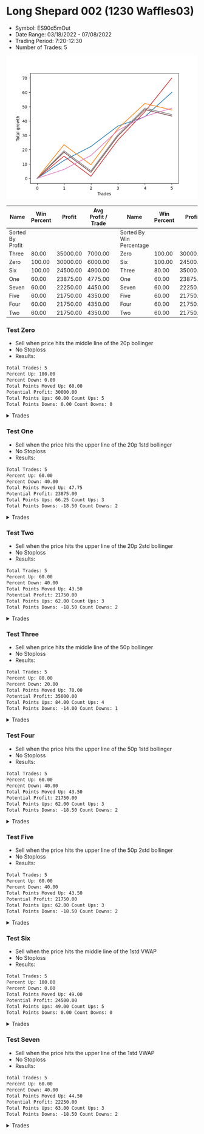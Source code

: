 # Long Shepard 002 (1230 Waffles03) 
- Symbol: ES90d5mOut
- Date Range: 03/18/2022 - 07/08/2022
- Trading Period: 7:20-12:30
- Number of Trades: 5

![Plot](LongShepard002(1230Waffles03)ES90d5mOut.png)

| Name | Win Percent | Profit | Avg Profit / Trade |     | Name | Win Percent | Profit | Avg Profit / Trade |
| ---- | ----------- | ------ | ------------------ | --- | ---- | ----------- | ------ | ------------------ |
| Sorted By <br> Profit | | | | | Sorted By <br> Win Percentage ||||
| Three | 80.00 | 35000.00 | 7000.00 |     | Zero | 100.00 | 30000.00 | 6000.00 |
| Zero | 100.00 | 30000.00 | 6000.00 |     | Six | 100.00 | 24500.00 | 4900.00 |
| Six | 100.00 | 24500.00 | 4900.00 |     | Three | 80.00 | 35000.00 | 7000.00 |
| One | 60.00 | 23875.00 | 4775.00 |     | One | 60.00 | 23875.00 | 4775.00 |
| Seven | 60.00 | 22250.00 | 4450.00 |     | Seven | 60.00 | 22250.00 | 4450.00 |
| Five | 60.00 | 21750.00 | 4350.00 |     | Five | 60.00 | 21750.00 | 4350.00 |
| Four | 60.00 | 21750.00 | 4350.00 |     | Four | 60.00 | 21750.00 | 4350.00 |
| Two | 60.00 | 21750.00 | 4350.00 |     | Two | 60.00 | 21750.00 | 4350.00 |

### Test Zero
* Sell when price hits the middle line of the 20p bollinger
* No Stoploss
* Results:
```
Total Trades: 5
Percent Up: 100.00
Percent Down: 0.00
Total Points Moved Up: 60.00
Potential Profit: 30000.00
Total Points Ups: 60.00 Count Ups: 5
Total Points Downs: 0.00 Count Downs: 0
```

<details><summary>Trades</summary>

<code>In: 2022-05-03 11:45:00		Out: 2022-05-03 11:52:15		Total Position Time: 07:15		Total Move Up: 12.50		Total to Date: 12.50</code> <br />
<code>In: 2022-05-06 11:50:00		Out: 2022-05-06 11:54:15		Total Position Time: 04:15		Total Move Up: 9.75		Total to Date: 22.25</code> <br />
<code>In: 2022-05-13 11:30:00		Out: 2022-05-13 11:51:35		Total Position Time: 21:35		Total Move Up: 14.25		Total to Date: 36.50</code> <br />
<code>In: 2022-05-13 11:35:00		Out: 2022-05-13 11:51:35		Total Position Time: 16:35		Total Move Up: 6.50		Total to Date: 43.00</code> <br />
<code>In: 2022-06-30 12:25:00		Out: 2022-06-30 12:32:20		Total Position Time: 07:20		Total Move Up: 17.00		Total to Date: 60.00</code> <br />


</details>

### Test One
* Sell when the price hits the upper line of the 20p 1std bollinger
* No Stoploss
* Results:
```
Total Trades: 5
Percent Up: 60.00
Percent Down: 40.00
Total Points Moved Up: 47.75
Potential Profit: 23875.00
Total Points Ups: 66.25 Count Ups: 3
Total Points Downs: -18.50 Count Downs: 2
```

<details><summary>Trades</summary>

<code>In: 2022-05-03 11:45:00		Out: 2022-05-03 12:07:55		Total Position Time: 22:55		Total Move Up: 23.50		Total to Date: 23.50</code> <br />
<code>In: 2022-05-06 11:50:00		Out: 2022-05-06 12:20:55		Total Position Time: 30:55		Total Move Up: -14.00		Total to Date: 9.50</code> <br />
<code>In: 2022-05-13 11:30:00		Out: 2022-05-13 12:00:35		Total Position Time: 30:35		Total Move Up: 25.25		Total to Date: 34.75</code> <br />
<code>In: 2022-05-13 11:35:00		Out: 2022-05-13 12:00:35		Total Position Time: 25:35		Total Move Up: 17.50		Total to Date: 52.25</code> <br />
<code>In: 2022-06-30 12:25:00		Out: 2022-06-30 12:55:55		Total Position Time: 30:55		Total Move Up: -4.50		Total to Date: 47.75</code> <br />


</details>

### Test Two
* Sell when the price hits the upper line of the 20p 2std bollinger
* No Stoploss
* Results:
```
Total Trades: 5
Percent Up: 60.00
Percent Down: 40.00
Total Points Moved Up: 43.50
Potential Profit: 21750.00
Total Points Ups: 62.00 Count Ups: 3
Total Points Downs: -18.50 Count Downs: 2
```

<details><summary>Trades</summary>

<code>In: 2022-05-03 11:45:00		Out: 2022-05-03 12:15:55		Total Position Time: 30:55		Total Move Up: 18.25		Total to Date: 18.25</code> <br />
<code>In: 2022-05-06 11:50:00		Out: 2022-05-06 12:20:55		Total Position Time: 30:55		Total Move Up: -14.00		Total to Date: 4.25</code> <br />
<code>In: 2022-05-13 11:30:00		Out: 2022-05-13 12:00:55		Total Position Time: 30:55		Total Move Up: 25.25		Total to Date: 29.50</code> <br />
<code>In: 2022-05-13 11:35:00		Out: 2022-05-13 12:05:55		Total Position Time: 30:55		Total Move Up: 18.50		Total to Date: 48.00</code> <br />
<code>In: 2022-06-30 12:25:00		Out: 2022-06-30 12:55:55		Total Position Time: 30:55		Total Move Up: -4.50		Total to Date: 43.50</code> <br />


</details>

### Test Three
* Sell when price hits the middle line of the 50p bollinger
* No Stoploss
* Results:
```
Total Trades: 5
Percent Up: 80.00
Percent Down: 20.00
Total Points Moved Up: 70.00
Potential Profit: 35000.00
Total Points Ups: 84.00 Count Ups: 4
Total Points Downs: -14.00 Count Downs: 1
```

<details><summary>Trades</summary>

<code>In: 2022-05-03 11:45:00		Out: 2022-05-03 11:59:05		Total Position Time: 14:05		Total Move Up: 15.50		Total to Date: 15.50</code> <br />
<code>In: 2022-05-06 11:50:00		Out: 2022-05-06 12:20:55		Total Position Time: 30:55		Total Move Up: -14.00		Total to Date: 1.50</code> <br />
<code>In: 2022-05-13 11:30:00		Out: 2022-05-13 12:00:55		Total Position Time: 30:55		Total Move Up: 25.25		Total to Date: 26.75</code> <br />
<code>In: 2022-05-13 11:35:00		Out: 2022-05-13 12:01:10		Total Position Time: 26:10		Total Move Up: 19.75		Total to Date: 46.50</code> <br />
<code>In: 2022-06-30 12:25:00		Out: 2022-06-30 12:36:55		Total Position Time: 11:55		Total Move Up: 23.50		Total to Date: 70.00</code> <br />


</details>

### Test Four
* Sell when the price hits the upper line of the 50p 1std bollinger
* No Stoploss
* Results:
```
Total Trades: 5
Percent Up: 60.00
Percent Down: 40.00
Total Points Moved Up: 43.50
Potential Profit: 21750.00
Total Points Ups: 62.00 Count Ups: 3
Total Points Downs: -18.50 Count Downs: 2
```

<details><summary>Trades</summary>

<code>In: 2022-05-03 11:45:00		Out: 2022-05-03 12:15:55		Total Position Time: 30:55		Total Move Up: 18.25		Total to Date: 18.25</code> <br />
<code>In: 2022-05-06 11:50:00		Out: 2022-05-06 12:20:55		Total Position Time: 30:55		Total Move Up: -14.00		Total to Date: 4.25</code> <br />
<code>In: 2022-05-13 11:30:00		Out: 2022-05-13 12:00:55		Total Position Time: 30:55		Total Move Up: 25.25		Total to Date: 29.50</code> <br />
<code>In: 2022-05-13 11:35:00		Out: 2022-05-13 12:05:55		Total Position Time: 30:55		Total Move Up: 18.50		Total to Date: 48.00</code> <br />
<code>In: 2022-06-30 12:25:00		Out: 2022-06-30 12:55:55		Total Position Time: 30:55		Total Move Up: -4.50		Total to Date: 43.50</code> <br />


</details>

### Test Five
* Sell when the price hits the upper line of the 50p 2std bollinger
* No Stoploss
* Results:
```
Total Trades: 5
Percent Up: 60.00
Percent Down: 40.00
Total Points Moved Up: 43.50
Potential Profit: 21750.00
Total Points Ups: 62.00 Count Ups: 3
Total Points Downs: -18.50 Count Downs: 2
```

<details><summary>Trades</summary>

<code>In: 2022-05-03 11:45:00		Out: 2022-05-03 12:15:55		Total Position Time: 30:55		Total Move Up: 18.25		Total to Date: 18.25</code> <br />
<code>In: 2022-05-06 11:50:00		Out: 2022-05-06 12:20:55		Total Position Time: 30:55		Total Move Up: -14.00		Total to Date: 4.25</code> <br />
<code>In: 2022-05-13 11:30:00		Out: 2022-05-13 12:00:55		Total Position Time: 30:55		Total Move Up: 25.25		Total to Date: 29.50</code> <br />
<code>In: 2022-05-13 11:35:00		Out: 2022-05-13 12:05:55		Total Position Time: 30:55		Total Move Up: 18.50		Total to Date: 48.00</code> <br />
<code>In: 2022-06-30 12:25:00		Out: 2022-06-30 12:55:55		Total Position Time: 30:55		Total Move Up: -4.50		Total to Date: 43.50</code> <br />


</details>

### Test Six
* Sell when the price hits the middle line of the 1std VWAP
* No Stoploss
* Results:
```
Total Trades: 5
Percent Up: 100.00
Percent Down: 0.00
Total Points Moved Up: 49.00
Potential Profit: 24500.00
Total Points Ups: 49.00 Count Ups: 5
Total Points Downs: 0.00 Count Downs: 0
```

<details><summary>Trades</summary>

<code>In: 2022-05-03 11:45:00		Out: 2022-05-03 11:50:50		Total Position Time: 05:50		Total Move Up: 6.25		Total to Date: 6.25</code> <br />
<code>In: 2022-05-06 11:50:00		Out: 2022-05-06 11:54:15		Total Position Time: 04:15		Total Move Up: 9.75		Total to Date: 16.00</code> <br />
<code>In: 2022-05-13 11:30:00		Out: 2022-05-13 11:52:25		Total Position Time: 22:25		Total Move Up: 17.50		Total to Date: 33.50</code> <br />
<code>In: 2022-05-13 11:35:00		Out: 2022-05-13 11:52:25		Total Position Time: 17:25		Total Move Up: 9.75		Total to Date: 43.25</code> <br />
<code>In: 2022-06-30 12:25:00		Out: 2022-06-30 12:26:10		Total Position Time: 01:10		Total Move Up: 5.75		Total to Date: 49.00</code> <br />


</details>

### Test Seven
* Sell when the price hits the upper line of the 1std VWAP
* No Stoploss
* Results:
```
Total Trades: 5
Percent Up: 60.00
Percent Down: 40.00
Total Points Moved Up: 44.50
Potential Profit: 22250.00
Total Points Ups: 63.00 Count Ups: 3
Total Points Downs: -18.50 Count Downs: 2
```

<details><summary>Trades</summary>

<code>In: 2022-05-03 11:45:00		Out: 2022-05-03 11:59:45		Total Position Time: 14:45		Total Move Up: 19.25		Total to Date: 19.25</code> <br />
<code>In: 2022-05-06 11:50:00		Out: 2022-05-06 12:20:55		Total Position Time: 30:55		Total Move Up: -14.00		Total to Date: 5.25</code> <br />
<code>In: 2022-05-13 11:30:00		Out: 2022-05-13 12:00:55		Total Position Time: 30:55		Total Move Up: 25.25		Total to Date: 30.50</code> <br />
<code>In: 2022-05-13 11:35:00		Out: 2022-05-13 12:05:55		Total Position Time: 30:55		Total Move Up: 18.50		Total to Date: 49.00</code> <br />
<code>In: 2022-06-30 12:25:00		Out: 2022-06-30 12:55:55		Total Position Time: 30:55		Total Move Up: -4.50		Total to Date: 44.50</code> <br />


</details>